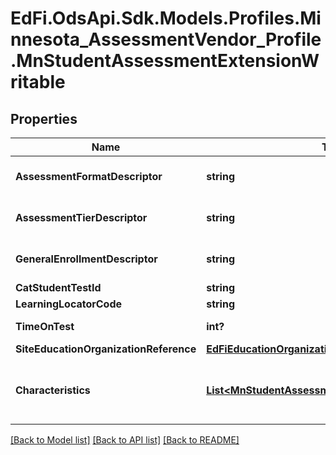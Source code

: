 # EdFi.OdsApi.Sdk.Models.Profiles.Minnesota_AssessmentVendor_Profile.MnStudentAssessmentExtensionWritable
## Properties

Name | Type | Description | Notes
------------ | ------------- | ------------- | -------------
**AssessmentFormatDescriptor** | **string** | Format for which an assessment was administered. E.g., Online or Paper | [optional] 
**AssessmentTierDescriptor** | **string** | Tier descriptor for Assessment. E.g., Listening, Reading, Speaking, Writing | [optional] 
**GeneralEnrollmentDescriptor** | **string** | General type of enrollment for a student. E.g., R-Regular, N-Nonpublic, H-Homeschool | [optional] 
**CatStudentTestId** | **string** | CAT Student Test ID | [optional] 
**LearningLocatorCode** | **string** | Learning locator code | [optional] 
**TimeOnTest** | **int?** | Total recorded time duration in seconds | [optional] 
**SiteEducationOrganizationReference** | [**EdFiEducationOrganizationReference**](EdFiEducationOrganizationReference.md) |  | [optional] 
**Characteristics** | [**List&lt;MnStudentAssessmentCharacteristicWritable&gt;**](MnStudentAssessmentCharacteristicWritable.md) | An unordered collection of studentAssessmentCharacteristics. Generic characteristics about an Assessment other than Accommodations. | [optional] 

[[Back to Model list]](../README.md#documentation-for-models) [[Back to API list]](../README.md#documentation-for-api-endpoints) [[Back to README]](../README.md)

